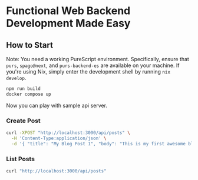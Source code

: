 # Functional Web Backend Development Made Easy

## How to Start

Note: You need a working PureScript environment.
Specifically, ensure that `purs`, `spago@next`, and `purs-backend-es` are available on your machine.
If you're using Nix, simply enter the development shell by running `nix develop`.

```sh
npm run build
docker compose up
```

Now you can play with sample api server.

### Create Post

```sh
curl -XPOST "http://localhost:3000/api/posts" \
  -H 'Content-Type:application/json' \
  -d '{ "title": "My Blog Post 1", "body": "This is my first awesome blog post!" }'
```

### List Posts

```sh
curl "http://localhost:3000/api/posts"
```
